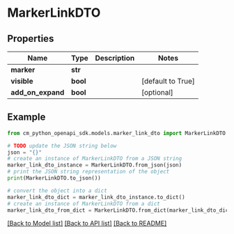 # MarkerLinkDTO


## Properties

Name | Type | Description | Notes
------------ | ------------- | ------------- | -------------
**marker** | **str** |  | 
**visible** | **bool** |  | [default to True]
**add_on_expand** | **bool** |  | [optional] 

## Example

```python
from cm_python_openapi_sdk.models.marker_link_dto import MarkerLinkDTO

# TODO update the JSON string below
json = "{}"
# create an instance of MarkerLinkDTO from a JSON string
marker_link_dto_instance = MarkerLinkDTO.from_json(json)
# print the JSON string representation of the object
print(MarkerLinkDTO.to_json())

# convert the object into a dict
marker_link_dto_dict = marker_link_dto_instance.to_dict()
# create an instance of MarkerLinkDTO from a dict
marker_link_dto_from_dict = MarkerLinkDTO.from_dict(marker_link_dto_dict)
```
[[Back to Model list]](../README.md#documentation-for-models) [[Back to API list]](../README.md#documentation-for-api-endpoints) [[Back to README]](../README.md)


